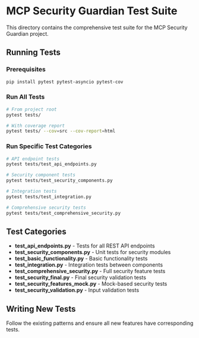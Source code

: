 # MCP Security Guardian Test Suite

This directory contains the comprehensive test suite for the MCP Security Guardian project.

## Running Tests

### Prerequisites
```bash
pip install pytest pytest-asyncio pytest-cov
```

### Run All Tests
```bash
# From project root
pytest tests/

# With coverage report
pytest tests/ --cov=src --cov-report=html
```

### Run Specific Test Categories

```bash
# API endpoint tests
pytest tests/test_api_endpoints.py

# Security component tests  
pytest tests/test_security_components.py

# Integration tests
pytest tests/test_integration.py

# Comprehensive security tests
pytest tests/test_comprehensive_security.py
```

## Test Categories

- **test_api_endpoints.py** - Tests for all REST API endpoints
- **test_security_components.py** - Unit tests for security modules
- **test_basic_functionality.py** - Basic functionality tests
- **test_integration.py** - Integration tests between components
- **test_comprehensive_security.py** - Full security feature tests
- **test_security_final.py** - Final security validation tests
- **test_security_features_mock.py** - Mock-based security tests
- **test_security_validation.py** - Input validation tests

## Writing New Tests

Follow the existing patterns and ensure all new features have corresponding tests.